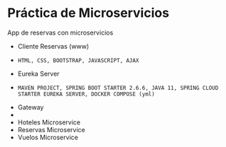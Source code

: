 # Práctica de Microservicios

App de reservas con microservicios

- Cliente Reservas (www)
-     HTML, CSS, BOOTSTRAP, JAVASCRIPT, AJAX
- Eureka Server
-     MAVEN PROJECT, SPRING BOOT STARTER 2.6.6, JAVA 11, SPRING CLOUD STARTER EUREKA SERVER, DOCKER COMPOSE (yml)
- Gateway
-     
- Hoteles Microservice
- Reservas Microservice
- Vuelos Microservice

